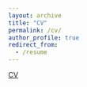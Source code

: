 ```yaml
---
layout: archive
title: "CV"
permalink: /cv/
author_profile: true
redirect_from:
  - /resume
---
```


[CV](/files/Ranya_CV.pdf)
